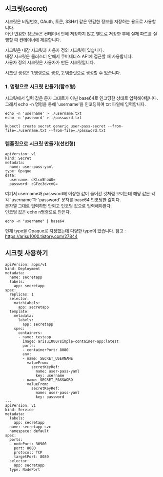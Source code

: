 ## 시크릿(secret)
시크릿은 비밀번호, OAuth, 토큰, SSH키 같은 민감한 정보를 저장하는 용도로 사용합니다.  
이런 민감한 정보들은 컨테이너 안에 저장하지 않고 별도로 저장한 후에 실제 파드를 실행할 때 컨테이너에 제공합니다.  
  
시크릿은 내장 시크릿과 사용자 정의 시크릿이 있습니다.  
내장 시크릿은 클러스터 안에서 쿠버네티스 API에 접근할 때 사용합니다.  
사용자 정의 시크릿은 사용자가 만든 시크릿입니다.  
  
시크릿 생성은 1.명령으로 생성, 2.템플릿으로 생성할 수 있습니다.  

### 1. 명령으로 시크릿 만들기(함수형)
시크릿에서 입력 값은 문자 그대로가 아닌 base64로 인코딩한 상태로 입력해야됩니다.  
그래서 echo -n 명령을 통해 'username'을 인코딩하여 txt 파일에 입력합니다.  
```
echo -n 'username' > ./username.txt
echo -n 'password' > ./password.txt

kubectl create secret generic user-pass-secret --from-file=./username.txt --from-file=./password.txt 
```

### 템플릿으로 시크릿 만들기(선언형)
```
apiVersion: v1
kind: Secret
metadata:
  name: user-pass-yaml
type: Opaque
data:
  username: dXlcm5hbWU=
  password: cGFzc3dvcmQ=
```
여기서 username과 password에 이상한 값이 들어간 것처럼 보이는데 해당 값은 각각 'username'과 'password' 문자를 base64 인코딩한 값이다.  
문자열 그대로 입력하면 안되고 인코딩 값으로 입력해야한다.  
인코딩 값은 echo n명령으로 만든다.  
```
echo -n "username" | base64
```
  
현재 type을 Opaque로 지정했는데 다양한 type이 있습니다.
참고 : https://arisu1000.tistory.com/27844

## 시크릿 사용하기
```
apiVersion: apps/v1
kind: Deployment
metadata:
  name: secretapp
  labels:
    app: secretapp
spec:
  replicas: 1
  selector:
    matchLabels:
      app: secretapp
  template:
    metadata:
      labels:
        app: secretapp
    spec:
      containers:
      - name: testapp
        image: arisu1000/simple-container-app:latest
        ports:
        - containerPort: 8080
        env:
        - name: SECRET_USERNAME
          valueFrom:
            secretKeyRef:
              name: user-pass-yaml
              key: username
        - name: SECRET_PASSWORD
          valueFrom:
            secretKeyRef:
              name: user-pass-yaml
              key: password
---
apiVersion: v1
kind: Service
metadata:
  labels:
    app: secretapp
  name: secretapp-svc
  namespace: default
spec:
  ports:
  - nodePort: 30900
    port: 8080
    protocol: TCP
    targetPort: 8080
  selector:
    app: secretapp
  type: NodePort
```
